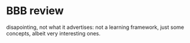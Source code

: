 # BBB review
disapointing, not what it advertises: not a learning framework, just some concepts, albeit very interesting ones.